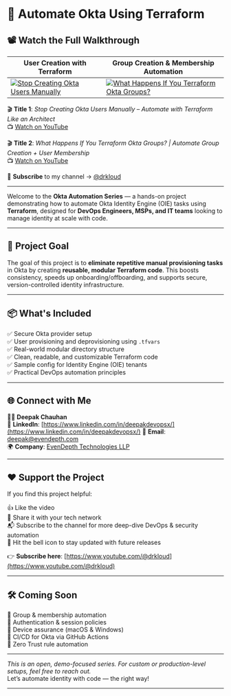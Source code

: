 # 🚀 Automate Okta Using Terraform

## 📽️ Watch the Full Walkthrough

| User Creation with Terraform | Group Creation & Membership Automation |
|-----------------------------|----------------------------------------|
| [![Stop Creating Okta Users Manually](https://i.ytimg.com/vi/C-X1bmBzJFY/hqdefault.jpg)](https://www.youtube.com/watch?v=C-X1bmBzJFY) | [![What Happens If You Terraform Okta Groups?](https://i.ytimg.com/vi/XOT8QTJVSjY/hqdefault.jpg)](https://www.youtube.com/watch?v=XOT8QTJVSjY) |

🎬 **Title 1**: _Stop Creating Okta Users Manually – Automate with Terraform Like an Architect_  
📺 [Watch on YouTube](https://youtu.be/C-X1bmBzJFY?si=yKJdaxH5kAgQdOsf)

🎬 **Title 2**: _What Happens If You Terraform Okta Groups? | Automate Group Creation + User Membership_  
📺 [Watch on YouTube](https://youtu.be/XOT8QTJVSjY?si=bHcYyJbicNdVI0I)

🔗 **Subscribe** to my channel → [@drkloud](https://www.youtube.com/@drkloud)

---

Welcome to the **Okta Automation Series** — a hands-on project demonstrating how to automate Okta Identity Engine (OIE) tasks using **Terraform**, designed for **DevOps Engineers, MSPs, and IT teams** looking to manage identity at scale with code.

---

## 🎯 Project Goal

The goal of this project is to **eliminate repetitive manual provisioning tasks** in Okta by creating **reusable, modular Terraform code**. This boosts consistency, speeds up onboarding/offboarding, and supports secure, version-controlled identity infrastructure.

---

## 📦 What's Included

✅ Secure Okta provider setup  
✅ User provisioning and deprovisioning using `.tfvars`  
✅ Real-world modular directory structure  
✅ Clean, readable, and customizable Terraform code  
✅ Sample config for Identity Engine (OIE) tenants  
✅ Practical DevOps automation principles

---

## 🌐 Connect with Me

👨‍💻 **Deepak Chauhan**  
🔗 **LinkedIn**: [https://www.linkedin.com/in/deepakdevopsx/](https://www.linkedin.com/in/deepakdevopsx/)
📧 **Email**: [deepak@evendepth.com](mailto:deepak@evendepth.com)  
🌍 **Company**: [EvenDepth Technologies LLP](https://evendepth.com)

---

## ❤️ Support the Project

If you find this project helpful:

👍 Like the video  
📢 Share it with your tech network  
📬 Subscribe to the channel for more deep-dive DevOps & security automation  
🔔 Hit the bell icon to stay updated with future releases  

👉 **Subscribe here**: [https://www.youtube.com/@drkloud](https://www.youtube.com/@drkloud)

---

## 🛠️ Coming Soon

📌 Group & membership automation  
📌 Authentication & session policies  
📌 Device assurance (macOS & Windows)  
📌 CI/CD for Okta via GitHub Actions  
📌 Zero Trust rule automation

---

_This is an open, demo-focused series. For custom or production-level setups, feel free to reach out._  
Let’s automate identity with code — the right way!

---
